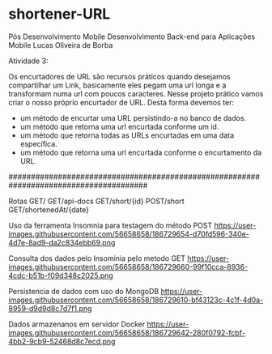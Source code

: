 # shortener-URL
Pós Desenvolvimento Mobile
Desenvolvimento Back-end para Aplicações Mobile
Lucas Oliveira de Borba

Atividade 3:

Os encurtadores de URL são recursos práticos quando desejamos compartilhar um Link, basicamente eles pegam uma url longa e a transformam numa url com poucos caracteres. Nesse projeto prático vamos criar o nosso próprio encurtador de URL. Desta forma devemos ter:

- um método de encurtar uma URL persistindo-a no banco de dados.
- um método que retorna uma url encurtada conforme um id.
- um método que retorna todas as URLs encurtadas em uma data específica.
- um método que retorna uma url encurtada conforme o encurtamento da URL.

#######################################################################################

Rotas
GET/
GET/api-docs
GET/short/{id}
POST/short
GET/shortenedAt/{date}

Uso da ferramenta Insomnia para testagem do método POST 
https://user-images.githubusercontent.com/56658658/186729654-d70fd596-340e-4d7e-8ad9-da2c834ebb69.png

Consulta dos dados pelo Insominia pelo metodo GET
https://user-images.githubusercontent.com/56658658/186729660-99f10cca-8936-4cdc-b51b-f09d348c2025.png

Persistencia de dados com uso do MongoDB
https://user-images.githubusercontent.com/56658658/186729610-bf43123c-4c1f-4d0a-8959-d9d9d8c7d7f1.png

Dados armazenanos em servidor Docker
https://user-images.githubusercontent.com/56658658/186729642-280f0792-fcbf-4bb2-9cb9-52468d8c7ecd.png
